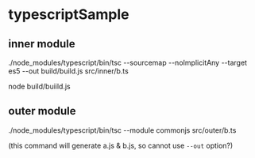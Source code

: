 # typescriptSample


## inner module

./node_modules/typescript/bin/tsc --sourcemap --noImplicitAny --target es5 --out build/build.js src/inner/b.ts

node build/buiild.js

## outer module

./node_modules/typescript/bin/tsc --module commonjs  src/outer/b.ts

(this command will generate a.js & b.js, so cannot  use `--out` option?)
